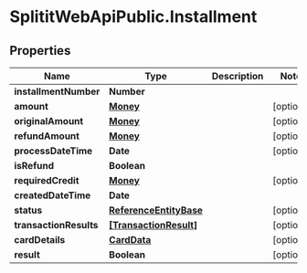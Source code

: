 # SplititWebApiPublic.Installment

## Properties

Name | Type | Description | Notes
------------ | ------------- | ------------- | -------------
**installmentNumber** | **Number** |  | 
**amount** | [**Money**](Money.md) |  | [optional] 
**originalAmount** | [**Money**](Money.md) |  | [optional] 
**refundAmount** | [**Money**](Money.md) |  | [optional] 
**processDateTime** | **Date** |  | [optional] 
**isRefund** | **Boolean** |  | 
**requiredCredit** | [**Money**](Money.md) |  | [optional] 
**createdDateTime** | **Date** |  | 
**status** | [**ReferenceEntityBase**](ReferenceEntityBase.md) |  | [optional] 
**transactionResults** | [**[TransactionResult]**](TransactionResult.md) |  | [optional] 
**cardDetails** | [**CardData**](CardData.md) |  | [optional] 
**result** | **Boolean** |  | [optional] 


